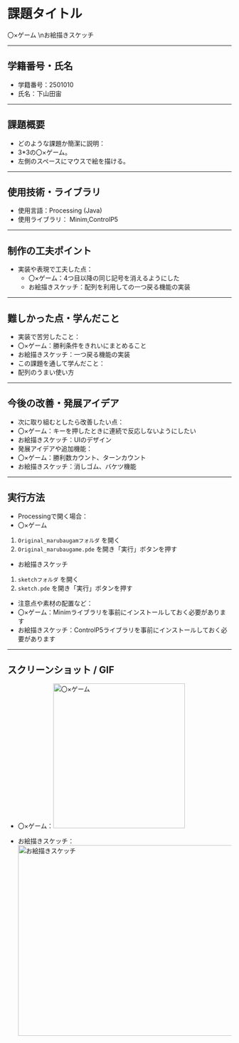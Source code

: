 
# 課題タイトル
〇×ゲーム
\nお絵描きスケッチ

---

## 学籍番号・氏名
- 学籍番号：2501010
- 氏名：下山田宙

---

## 課題概要
- どのような課題か簡潔に説明：
 - 3*3の〇×ゲーム。
 - 左側のスペースにマウスで絵を描ける。

---

## 使用技術・ライブラリ
- 使用言語：Processing (Java)
- 使用ライブラリ：
  Minim,ControlP5

---

## 制作の工夫ポイント
- 実装や表現で工夫した点：
  - 〇×ゲーム：4つ目以降の同じ記号を消えるようにした
  - お絵描きスケッチ：配列を利用しての一つ戻る機能の実装

---

## 難しかった点・学んだこと
- 実装で苦労したこと：
 - 〇×ゲーム：勝利条件をきれいにまとめること
 - お絵描きスケッチ：一つ戻る機能の実装  
- この課題を通して学んだこと：
 - 配列のうまい使い方

---

## 今後の改善・発展アイデア
- 次に取り組むとしたら改善したい点：
 - 〇×ゲーム：キーを押したときに連続で反応しないようにしたい
 - お絵描きスケッチ：UIのデザイン
- 発展アイデアや追加機能：
 - 〇×ゲーム：勝利数カウント、ターンカウント
 - お絵描きスケッチ：消しゴム、バケツ機能

---

## 実行方法
- Processingで開く場合：
 - 〇×ゲーム
  1. `Original_marubaugamフォルダ` を開く
  2. `Original_marubaugame.pde` を開き「実行」ボタンを押す
 - お絵描きスケッチ
  1. `sketchフォルダ` を開く
  2. `sketch.pde` を開き「実行」ボタンを押す
- 注意点や素材の配置など：
 - 〇×ゲーム：Minimライブラリを事前にインストールしておく必要があります
 - お絵描きスケッチ：ControlP5ライブラリを事前にインストールしておく必要があります
---

## スクリーンショット / GIF
- 〇×ゲーム：<img width="296" height="326" alt="〇×ゲーム" src="https://github.com/user-attachments/assets/d2079daf-1c7a-4e5b-abff-7588d2b032cd" />

- お絵描きスケッチ：<img width="1000" height="429" alt="お絵描きスケッチ" src="https://github.com/user-attachments/assets/6cfb0237-8068-4db4-84ed-99849f3bf428" />

